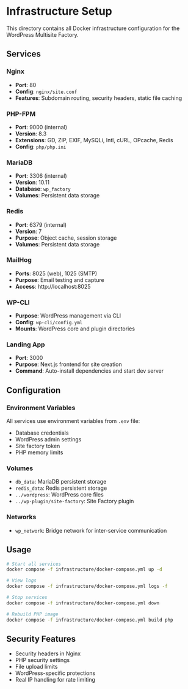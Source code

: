 # Infrastructure Setup

This directory contains all Docker infrastructure configuration for the WordPress Multisite Factory.

## Services

### Nginx
- **Port**: 80
- **Config**: `nginx/site.conf`
- **Features**: Subdomain routing, security headers, static file caching

### PHP-FPM
- **Port**: 9000 (internal)
- **Version**: 8.3
- **Extensions**: GD, ZIP, EXIF, MySQLi, Intl, cURL, OPcache, Redis
- **Config**: `php/php.ini`

### MariaDB
- **Port**: 3306 (internal)
- **Version**: 10.11
- **Database**: `wp_factory`
- **Volumes**: Persistent data storage

### Redis
- **Port**: 6379 (internal)
- **Version**: 7
- **Purpose**: Object cache, session storage
- **Volumes**: Persistent data storage

### MailHog
- **Ports**: 8025 (web), 1025 (SMTP)
- **Purpose**: Email testing and capture
- **Access**: http://localhost:8025

### WP-CLI
- **Purpose**: WordPress management via CLI
- **Config**: `wp-cli/config.yml`
- **Mounts**: WordPress core and plugin directories

### Landing App
- **Port**: 3000
- **Purpose**: Next.js frontend for site creation
- **Command**: Auto-install dependencies and start dev server

## Configuration

### Environment Variables
All services use environment variables from `.env` file:
- Database credentials
- WordPress admin settings
- Site factory token
- PHP memory limits

### Volumes
- `db_data`: MariaDB persistent storage
- `redis_data`: Redis persistent storage
- `../wordpress`: WordPress core files
- `../wp-plugin/site-factory`: Site Factory plugin

### Networks
- `wp_network`: Bridge network for inter-service communication

## Usage

```bash
# Start all services
docker compose -f infrastructure/docker-compose.yml up -d

# View logs
docker compose -f infrastructure/docker-compose.yml logs -f

# Stop services
docker compose -f infrastructure/docker-compose.yml down

# Rebuild PHP image
docker compose -f infrastructure/docker-compose.yml build php
```

## Security Features

- Security headers in Nginx
- PHP security settings
- File upload limits
- WordPress-specific protections
- Real IP handling for rate limiting

